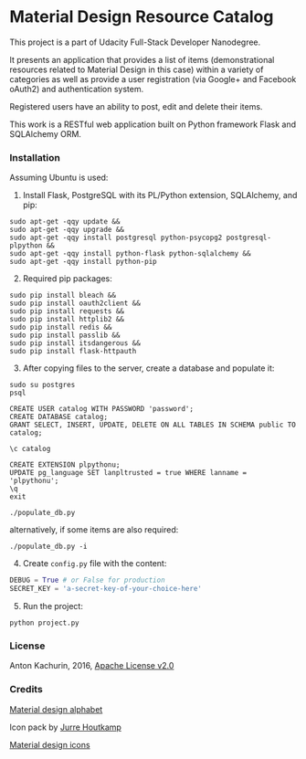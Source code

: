 # Material Design Resource Catalog

This project is a part of Udacity Full-Stack Developer Nanodegree.

It presents an application that provides a list of items
(demonstrational resources related to Material Design in this case)
within a variety of categories as well as provide a user registration
(via Google+ and Facebook oAuth2) and authentication system.

Registered users have an ability to post, edit and delete their items.

This work is a RESTful web application built on Python framework Flask
and SQLAlchemy ORM.


### Installation

Assuming Ubuntu is used:

1. Install Flask, PostgreSQL with its PL/Python extension, SQLAlchemy, and pip:
  ```
  sudo apt-get -qqy update &&
  sudo apt-get -qqy upgrade &&
  sudo apt-get -qqy install postgresql python-psycopg2 postgresql-plpython &&
  sudo apt-get -qqy install python-flask python-sqlalchemy &&
  sudo apt-get -qqy install python-pip
  ```

2. Required pip packages:
  ```
  sudo pip install bleach &&
  sudo pip install oauth2client &&
  sudo pip install requests &&
  sudo pip install httplib2 &&
  sudo pip install redis &&
  sudo pip install passlib &&
  sudo pip install itsdangerous &&
  sudo pip install flask-httpauth
  ```

3. After copying files to the server, create a database and populate it:
  ```
  sudo su postgres
  psql

  CREATE USER catalog WITH PASSWORD 'password';
  CREATE DATABASE catalog;
  GRANT SELECT, INSERT, UPDATE, DELETE ON ALL TABLES IN SCHEMA public TO catalog;

  \c catalog

  CREATE EXTENSION plpythonu;
  UPDATE pg_language SET lanpltrusted = true WHERE lanname = 'plpythonu';
  \q
  exit
  ```

  `./populate_db.py`

  alternatively, if some items are also required:

  `./populate_db.py -i`

4. Create `config.py` file with the content:
  ```python
  DEBUG = True # or False for production
  SECRET_KEY = 'a-secret-key-of-your-choice-here'
  ```

5. Run the project:

  `python project.py`

### License

Anton Kachurin, 2016, [Apache License v2.0](http://www.apache.org/licenses/LICENSE-2.0)

### Credits

[Material design alphabet](http://mougino.free.fr/material/)

Icon pack by [Jurre Houtkamp](https://dribbble.com/jurrehoutkamp)

[Material design icons](https://www.materialpalette.com/icons)
